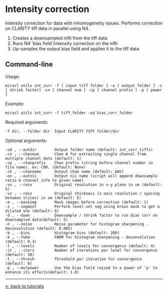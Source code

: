 # Intensity correction

Intensity correction for data with inhomogeneity issues.
Performs correction on CLARITY tiff data in parallel using N4.

1. Creates a downsampled nifti from the tiff data
2. Runs N4 'bias field'/intensity correction on the nifti
3. Up-samples the output bias field and applies it to the tiff data

## Command-line

Usage:

    miracl utils int_corr -f [ input tiff folder ] -o [ output folder ] -s [ shrink factor] -cn [ channel num ] -cp [ channel prefix ] -p [ power ]

Example:

    miracl utils int_corr -f tiff_folder -od bias_corr_folder

Required arguments:

    -f dir, --folder dir  Input CLARITY TIFF folder/dir

Optional arguments:

    -od , --outdir        Output folder name (default: int_corr_tiffs)
    -cn , --channum       Chan # for extracting single channel from multiple channel data (default: 1)
    -cp , --chanprefix    Chan prefix (string before channel number in file name). ex: C00. (default: None)
    -ch , --channame      Output chan name (default: AAV)
    -on , --outnii        Output nii name (script will append downsample ratio & channel info to given name)
    -vx , --resx          Original resolution in x-y plane in um (default: 5)
    -vz , --resz          Original thickness (z-axis resolution / spacing between slices) in um (default: 5)
    -m , --maskimg        Mask images before correction (default: 1)
    -s , --segment        Perform level-set seg using brain mask to get a dilated one (default: 0)
    -d , --down           Downsample / shrink factor to run bias corr on downsampled data(default: 5)
    -n , --noise          Noise parameter for histogram sharpening - deconvolution (default: 0.005)
    -b , --bins           Histogram bins (default: 200)
    -k , --fwhm           FWHM for histogram sharpening - deconvolution (default: 0.3)
    -l , --levels         Number of levels for convergence (default: 4)
    -it , --iters         Number of iterations per level for convergence (default: 50)
    -t , --thresh         Threshold per iteration for convergence (default: 0)
    -p , --mulpower       Use the bias field raised to a power of 'p' to enhance its effects(default: 1.0)

---

[<- back to tutorials](../../tutorials.md)
